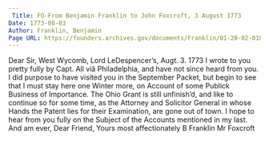 ```yaml
---
 Title: FO-From Benjamin Franklin to John Foxcroft, 3 August 1773
Date: 1773-08-03
Author: Franklin, Benjamin
Page URL: https://founders.archives.gov/documents/Franklin/01-20-02-0185
---
```


Dear Sir,
West Wycomb, Lord LeDespencer’s, Augt. 3. 1773
  I wrote to you pretty fully by Capt. All viâ Philadelphia, and have not since heard from you.
I did purpose to have visited you in the September Packet, but begin to see that I must stay here one Winter more, on Account of some Publick Business of Importance.
The Ohio Grant is still unfinish’d, and like to continue so for some time, as the Attorney and Solicitor General in whose Hands the Patent lies for their Examination, are gone out of town.
I hope to hear from you fully on the Subject of the Accounts mentioned in my last. And am ever, Dear Friend, Yours most affectionately
B Franklin
Mr Foxcroft

